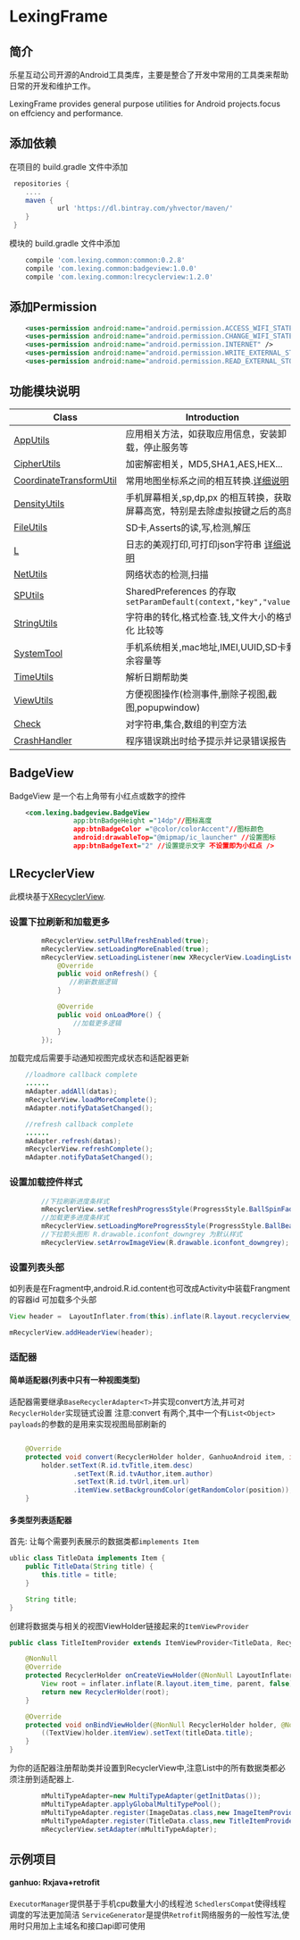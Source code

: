 # LexingFrame

## 简介
乐星互动公司开源的Android工具类库，主要是整合了开发中常用的工具类来帮助日常的开发和维护工作。

LexingFrame provides general purpose utilities for Android projects.focus on effciency and performance.

## 添加依赖
在项目的 build.gradle 文件中添加
```gradle
 repositories {
    ....
    maven {
            url 'https://dl.bintray.com/yhvector/maven/'
    }
 }
```

模块的 build.gradle 文件中添加
```gradle
    compile 'com.lexing.common:common:0.2.8'
    compile 'com.lexing.common:badgeview:1.0.0'
    compile 'com.lexing.common:lrecyclerview:1.2.0'
```

## 添加Permission
```xml
    <uses-permission android:name="android.permission.ACCESS_WIFI_STATE"/>
    <uses-permission android:name="android.permission.CHANGE_WIFI_STATE"/>
    <uses-permission android:name="android.permission.INTERNET" />
    <uses-permission android:name="android.permission.WRITE_EXTERNAL_STORAGE" />
    <uses-permission android:name="android.permission.READ_EXTERNAL_STORAGE" />
```


## 功能模块说明
Class | Introduction 
------ | ------ 
[AppUtils](https://github.com/amosbake/LexingFrame/blob/master/common/src/main/java/com/lexing/common/utils/AppUtils.java) | 应用相关方法，如获取应用信息，安装卸载，停止服务等 
[CipherUtils](https://github.com/amosbake/LexingFrame/blob/master/common/src/main/java/com/lexing/common/utils/CipherUtils.java) | 加密解密相关，MD5,SHA1,AES,HEX... 
[CoordinateTransformUtil](https://github.com/amosbake/LexingFrame/blob/master/common/src/main/java/com/lexing/common/utils/CoordinateTransformUtil.java) | 常用地图坐标系之间的相互转换.[详细说明](https://github.com/wandergis/coordtransform)
[DensityUtils](https://github.com/amosbake/LexingFrame/blob/master/common/src/main/java/com/lexing/common/utils/DensityUtils.java)|手机屏幕相关,sp,dp,px 的相互转换，获取屏幕高宽，特别是去除虚拟按键之后的高度
[FileUtils](https://github.com/amosbake/LexingFrame/blob/master/common/src/main/java/com/lexing/common/utils/FileUtils.java) | SD卡,Asserts的读,写,检测,解压
[L](https://github.com/amosbake/LexingFrame/blob/master/common/src/main/java/com/lexing/common/assist/L.java) | 日志的美观打印,可打印json字符串 [详细说明]( https://github.com/ZhaoKaiQiang/KLog)
[NetUtils](https://github.com/amosbake/LexingFrame/blob/master/common/src/main/java/com/lexing/common/utils/NetUtils.java)|网络状态的检测,扫描
[SPUtils](https://github.com/amosbake/LexingFrame/blob/master/common/src/main/java/com/lexing/common/utils/SPUtils.java) | SharedPreferences 的存取 `setParamDefault(context,"key","value")`
[StringUtils](https://github.com/amosbake/LexingFrame/blob/master/common/src/main/java/com/lexing/common/utils/StringUtils.java) | 字符串的转化,格式检查.钱,文件大小的格式化 比较等
[SystemTool](https://github.com/amosbake/LexingFrame/blob/master/common/src/main/java/com/lexing/common/utils/SystemTool.java) | 手机系统相关,mac地址,IMEI,UUID,SD卡剩余容量等
[TimeUtils](https://github.com/amosbake/LexingFrame/blob/master/common/src/main/java/com/lexing/common/utils/TimeUtils.java) | 解析日期帮助类
[ViewUtils](https://github.com/amosbake/LexingFrame/blob/master/common/src/main/java/com/lexing/common/utils/ViewUtils.java) | 方便视图操作(检测事件,删除子视图,截图,popupwindow)
[Check](https://github.com/amosbake/LexingFrame/blob/master/common/src/main/java/com/lexing/common/assist/Check.java) | 对字符串,集合,数组的判空方法
[CrashHandler](https://github.com/amosbake/LexingFrame/blob/master/common/src/main/java/com/lexing/common/assist/CrashHandler.java) | 程序错误跳出时给予提示并记录错误报告

## BadgeView
BadgeView 是一个右上角带有小红点或数字的控件
```xml
    <com.lexing.badgeview.BadgeView
                app:btnBadgeHeight ="14dp"//图标高度
                app:btnBadgeColor ="@color/colorAccent"//图标颜色
                android:drawableTop="@mipmap/ic_launcher" //设置图标
                app:btnBadgeText="2" //设置提示文字 不设置即为小红点 />
```

## LRecyclerView 
此模块基于[XRecyclerView](https://github.com/jianghejie/XRecyclerView).

### 设置下拉刷新和加载更多
```java
        mRecyclerView.setPullRefreshEnabled(true);
        mRecyclerView.setLoadingMoreEnabled(true);
        mRecyclerView.setLoadingListener(new XRecyclerView.LoadingListener() {
            @Override
            public void onRefresh() {
               //刷新数据逻辑
            }

            @Override
            public void onLoadMore() {
                //加载更多逻辑
            }
        });
```
加载完成后需要手动通知视图完成状态和适配器更新
```java
    //loadmore callback complete
    ......
    mAdapter.addAll(datas);
    mRecyclerView.loadMoreComplete();
    mAdapter.notifyDataSetChanged();

    //refresh callback complete
    ......
    mAdapter.refresh(datas);
    mRecyclerView.refreshComplete();
    mAdapter.notifyDataSetChanged();
```

### 设置加载控件样式

```java
        //下拉刷新进度条样式
        mRecyclerView.setRefreshProgressStyle(ProgressStyle.BallSpinFadeLoader;
        //加载更多进度条样式
        mRecyclerView.setLoadingMoreProgressStyle(ProgressStyle.BallBeat);
        //下拉箭头图形 R.drawable.iconfont_downgrey 为默认样式
        mRecyclerView.setArrowImageView(R.drawable.iconfont_downgrey);
```  


### 设置列表头部
如列表是在Fragment中,android.R.id.content也可改成Activity中装载Frangment的容器id 
可加载多个头部
```java
View header =  LayoutInflater.from(this).inflate(R.layout.recyclerview_header, (ViewGroup)findViewById(android.R.id.content),false);

mRecyclerView.addHeaderView(header);
```

### 适配器
#### 简单适配器(列表中只有一种视图类型)
适配器需要继承`BaseRecyclerAdapter<T>`并实现convert方法,并可对`RecyclerHolder`实现链式设置
注意:convert 有两个,其中一个有`List<Object> payloads`的参数的是用来实现视图局部刷新的
```java

    @Override
    protected void convert(RecyclerHolder holder, GanhuoAndroid item, int position, boolean isScrolling) {
        holder.setText(R.id.tvTitle,item.desc)
                .setText(R.id.tvAuthor,item.author)
                .setText(R.id.tvUrl,item.url)
                .itemView.setBackgroundColor(getRandomColor(position));
    }
```
#### 多类型列表适配器
首先: 让每个需要列表展示的数据类都`implements Item`
```java
ublic class TitleData implements Item {
    public TitleData(String title) {
        this.title = title;
    }

    String title;
}
```
创建将数据类与相关的视图ViewHolder链接起来的`ItemViewProvider`
```java
public class TitleItemProvider extends ItemViewProvider<TitleData, RecyclerHolder> {

    @NonNull
    @Override
    protected RecyclerHolder onCreateViewHolder(@NonNull LayoutInflater inflater, @NonNull ViewGroup parent) {
        View root = inflater.inflate(R.layout.item_time, parent, false);
        return new RecyclerHolder(root);
    }

    @Override
    protected void onBindViewHolder(@NonNull RecyclerHolder holder, @NonNull TitleData titleData) {
        ((TextView)holder.itemView).setText(titleData.title);
    }
}
```
为你的适配器注册帮助类并设置到RecyclerView中,注意List中的所有数据类都必须注册到适配器上.
```java
        mMultiTypeAdapter=new MultiTypeAdapter(getInitDatas());
        mMultiTypeAdapter.applyGlobalMultiTypePool();
        mMultiTypeAdapter.register(ImageDatas.class,new ImageItemProvider());
        mMultiTypeAdapter.register(TitleData.class,new TitleItemProvider());
        mRecyclerView.setAdapter(mMultiTypeAdapter);
```

## 示例项目
#### ganhuo:  Rxjava+retrofit
`ExecutorManager`提供基于手机cpu数量大小的线程池
`SchedlersCompat`使得线程调度的写法更加简洁
`ServiceGenerator`是提供`Retrofit`网络服务的一般性写法,使用时只用加上主域名和接口api即可使用

